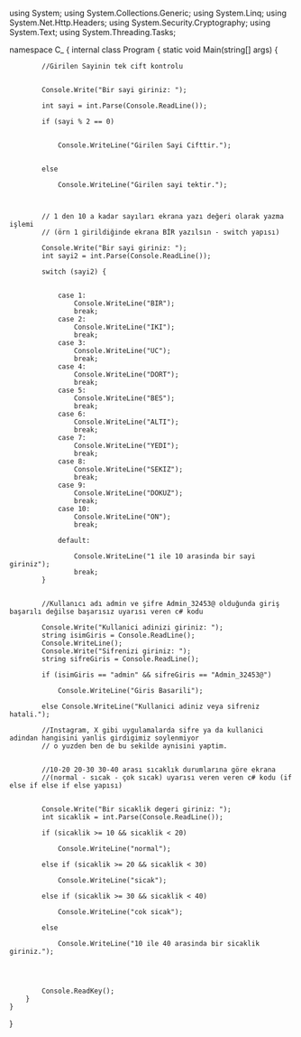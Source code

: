 using System;
using System.Collections.Generic;
using System.Linq;
using System.Net.Http.Headers;
using System.Security.Cryptography;
using System.Text;
using System.Threading.Tasks;

namespace C_
{
    internal class Program
    {
        static void Main(string[] args)
        {

            //Girilen Sayinin tek cift kontrolu


            Console.Write("Bir sayi giriniz: ");

            int sayi = int.Parse(Console.ReadLine());

            if (sayi % 2 == 0)


                Console.WriteLine("Girilen Sayi Cifttir.");


            else

                Console.WriteLine("Girilen sayi tektir.");



            // 1 den 10 a kadar sayıları ekrana yazı değeri olarak yazma işlemi
            // (örn 1 girildiğinde ekrana BİR yazılsın - switch yapısı)

            Console.Write("Bir sayi giriniz: ");
            int sayi2 = int.Parse(Console.ReadLine());

            switch (sayi2) {


                case 1:
                    Console.WriteLine("BIR");
                    break;
                case 2:
                    Console.WriteLine("IKI");
                    break;
                case 3:
                    Console.WriteLine("UC");
                    break;
                case 4:
                    Console.WriteLine("DORT");
                    break;
                case 5:
                    Console.WriteLine("BES");
                    break;
                case 6:
                    Console.WriteLine("ALTI");
                    break;
                case 7:
                    Console.WriteLine("YEDI");
                    break;
                case 8:
                    Console.WriteLine("SEKIZ");
                    break;
                case 9:
                    Console.WriteLine("DOKUZ");
                    break;
                case 10:
                    Console.WriteLine("ON");
                    break;

                default:

                    Console.WriteLine("1 ile 10 arasinda bir sayi giriniz");
                    break;
            }


            //Kullanıcı adı admin ve şifre Admin_32453@ olduğunda giriş başarılı değilse başarısız uyarısı veren c# kodu

            Console.Write("Kullanici adinizi giriniz: ");
            string isimGiris = Console.ReadLine();
            Console.WriteLine();
            Console.Write("Sifrenizi giriniz: ");
            string sifreGiris = Console.ReadLine();

            if (isimGiris == "admin" && sifreGiris == "Admin_32453@")

                Console.WriteLine("Giris Basarili");

            else Console.WriteLine("Kullanici adiniz veya sifreniz hatali.");

            //Instagram, X gibi uygulamalarda sifre ya da kullanici adindan hangisini yanlis girdigimiz soylenmiyor
            // o yuzden ben de bu sekilde aynisini yaptim.


            //10-20 20-30 30-40 arası sıcaklık durumlarına göre ekrana
            //(normal - sıcak - çok sıcak) uyarısı veren veren c# kodu (if else if else if else yapısı)


            Console.Write("Bir sicaklik degeri giriniz: ");
            int sicaklik = int.Parse(Console.ReadLine());

            if (sicaklik >= 10 && sicaklik < 20)

                Console.WriteLine("normal");

            else if (sicaklik >= 20 && sicaklik < 30)

                Console.WriteLine("sicak");

            else if (sicaklik >= 30 && sicaklik < 40)

                Console.WriteLine("cok sicak");

            else

                Console.WriteLine("10 ile 40 arasinda bir sicaklik giriniz.");




            Console.ReadKey();
        }
    }
}
